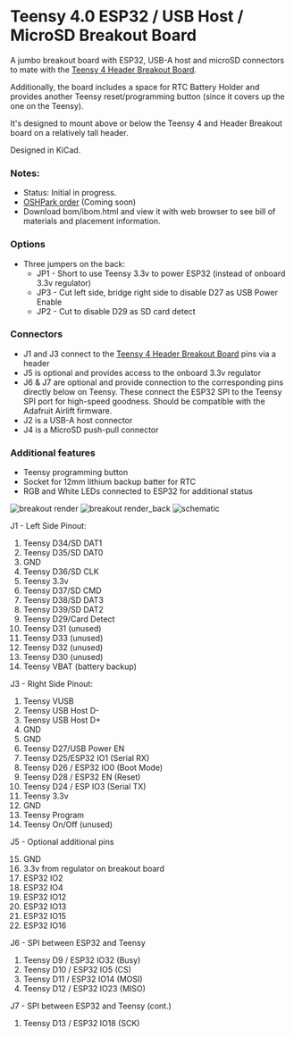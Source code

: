 # Teensy 4.0 ESP32 / USB Host / MicroSD Breakout Board

A jumbo breakout board with ESP32, USB-A host and microSD connectors to mate with the [Teensy 4 Header Breakout Board](https://github.com/blackketter/teensy4_header_breakout).

Additionally, the board includes a space for RTC Battery Holder and provides another Teensy reset/programming button (since it covers up the one on the Teensy).

It's designed to mount above or below the Teensy 4 and Header Breakout board on a relatively tall header.

Designed in KiCad.

### Notes:

- Status: Initial in progress.
- [OSHPark order]() (Coming soon)
- Download bom/ibom.html and view it with web browser to see bill of materials and placement information.

### Options

* Three jumpers on the back:
  * JP1 - Short to use Teensy 3.3v to power ESP32 (instead of onboard 3.3v regulator)
  * JP3 - Cut left side, bridge right side to disable D27 as USB Power Enable
  * JP2 - Cut to disable D29 as SD card detect

### Connectors
* J1 and J3 connect to the [Teensy 4 Header Breakout Board](https://github.com/blackketter/teensy4_header_breakout) pins via a header
* J5 is optional and provides access to the onboard 3.3v regulator
* J6 & J7 are optional and provide connection to the corresponding pins directly below on Teensy.  These connect the ESP32 SPI to the Teensy SPI port for high-speed goodness.  Should be compatible with the Adafruit Airlift firmware.
* J2 is a USB-A host connector
* J4 is a MicroSD push-pull connector

### Additional features
* Teensy programming button
* Socket for 12mm lithium backup batter for RTC
* RGB and White LEDs connected to ESP32 for additional status

![breakout render](render.png)
![breakout render_back](render_back.png)
![schematic](schematic.png)

J1 - Left Side Pinout:

1. Teensy D34/SD DAT1
2. Teensy D35/SD DAT0
3. GND
4. Teensy D36/SD CLK
5. Teensy 3.3v
6. Teensy D37/SD CMD
7. Teensy D38/SD DAT3
8. Teensy D39/SD DAT2
9. Teensy D29/Card Detect
10. Teensy D31 (unused)
11. Teensy D33 (unused)
12. Teensy D32 (unused)
13. Teensy D30 (unused)
14. Teensy VBAT (battery backup)

J3 - Right Side Pinout:

1. Teensy VUSB
2. Teensy USB Host D-
3. Teensy USB Host D+
4. GND
5. GND
6. Teensy D27/USB Power EN
7. Teensy D25/ESP32 IO1 (Serial RX)
8. Teensy D26 / ESP32 IO0 (Boot Mode)
9. Teensy D28 / ESP32 EN (Reset)
10. Teensy D24 / ESP IO3 (Serial TX)
11. Teensy 3.3v
12. GND
13. Teensy Program
14. Teensy On/Off (unused)

J5 - Optional additional pins

15. GND
16. 3.3v from regulator on breakout board
17. ESP32 IO2
18. ESP32 IO4
19. ESP32 IO12
20. ESP32 IO13
21. ESP32 IO15
22. ESP32 IO16

J6 - SPI between ESP32 and Teensy

1. Teensy D9 / ESP32 IO32 (Busy)
2. Teensy D10 / ESP32 IO5 (CS)
3. Teensy D11 / ESP32 IO14 (MOSI)
4. Teensy D12 / ESP32 IO23 (MISO)

J7 - SPI between ESP32 and Teensy (cont.)

1. Teensy D13 / ESP32 IO18 (SCK)

